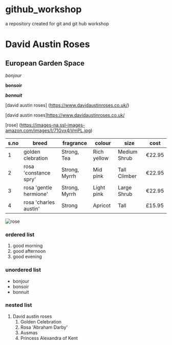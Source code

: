 # github_workshop
a repository created for git and git hub workshop
# David Austin Roses

## European Garden Space

*bonjour*

**bonsoir**

***bonnuit***

[david austin roses] (https://www.davidaustinroses.co.uk/)

[david austin roses]<https://www.davidaustinroses.co.uk/>


[rose] (https://images-na.ssl-images-amazon.com/images/I/71Gvx4iVmPL.jpg)

|s.no|breed|fragrance|colour|size|cost|
|----|-----|---------|------|----|----|
|1|golden clebration|Strong, Tea|Rich yellow|Medium Shrub|€22.95|
|2|rosa 'constance spry'|Strong, Myrrh|Mid pink|Tall Climber|€22.95|
|3|rosa 'gentle hermione'|Strong, Myrrh| Light pink| Large Shrub|€22.95|
|4|rosa 'charles austin'| Strong|Apricot|Tall|£15.95|

![rose](https://images-na.ssl-images-amazon.com/images/I/71Gvx4iVmPL.jpg)

### ordered list
1. good morning
2. good afternoon
3. good evening

### unordered list
- bonjour
- bonsoir
- bonnuit

### nested list
1. David austin roses
   1. Golden Celebration
   2. Rosa 'Abraham Darby'
   3. Ausmas
   4. Princess Alexandra of Kent

  
